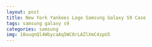 ```yaml
---
layout: post
title: New York Yankees Logo Samsung Galaxy S9 Case
tags: samsung galaxy s9
categories: samsung
img: 10ouqnQl4WbycaAq5WC8rLAZlXmC4zpU5
---
```

